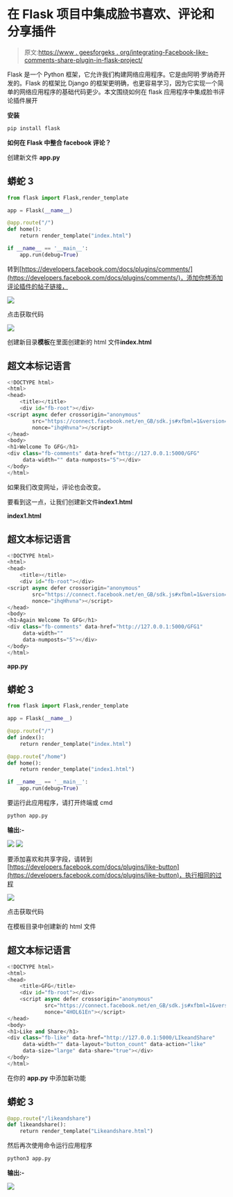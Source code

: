 # 在 Flask 项目中集成脸书喜欢、评论和分享插件

> 原文:[https://www . geesforgeks . org/integrating-Facebook-like-comments-share-plugin-in-flask-project/](https://www.geeksforgeeks.org/integrating-facebook-like-comments-and-share-plugin-in-flask-project/)

Flask 是一个 Python 框架，它允许我们构建网络应用程序。它是由阿明·罗纳奇开发的。Flask 的框架比 Django 的框架更明确，也更容易学习，因为它实现一个简单的网络应用程序的基础代码更少。本文围绕如何在 flask 应用程序中集成脸书评论插件展开

**安装**

```py
pip install flask
```

**如何在 Flask 中整合 facebook 评论？**

创建新文件 **app.py**

## 蟒蛇 3

```py
from flask import Flask,render_template

app = Flask(__name__)

@app.route("/")
def home():
    return render_template("index.html")

if __name__ == '__main__':
    app.run(debug=True)
```

转到[https://developers.facebook.com/docs/plugins/comments/](https://developers.facebook.com/docs/plugins/comments/)，添加你想添加评论插件的帖子链接，

![](img/deee04c2bea00b843087bb882c2d2440.png)

点击获取代码

![](img/d7e4080ce73de8c3115e0eda8c324ff8.png)

创建新目录**模板**在里面创建新的 html 文件**index.html**

## 超文本标记语言

```py
<!DOCTYPE html>
<html>
<head>
    <title></title>
    <div id="fb-root"></div>
<script async defer crossorigin="anonymous" 
        src="https://connect.facebook.net/en_GB/sdk.js#xfbml=1&version=v9.0" 
        nonce="ihqHhvna"></script>
</head>
<body>
<h1>Welcome To GFG</h1>
<div class="fb-comments" data-href="http://127.0.0.1:5000/GFG" 
     data-width="" data-numposts="5"></div>
</body>
</html>
```

如果我们改变网址，评论也会改变。

要看到这一点，让我们创建新文件**index1.html**

**index1.html**

## 超文本标记语言

```py
<!DOCTYPE html>
<html>
<head>
    <title></title>
    <div id="fb-root"></div>
<script async defer crossorigin="anonymous"
        src="https://connect.facebook.net/en_GB/sdk.js#xfbml=1&version=v9.0"
        nonce="ihqHhvna"></script>
</head>
<body>
<h1>Again Welcome To GFG</h1>
<div class="fb-comments" data-href="http://127.0.0.1:5000/GFG1" 
     data-width="" 
     data-numposts="5"></div>
</body>
</html>
```

**app.py**

## 蟒蛇 3

```py
from flask import Flask,render_template

app = Flask(__name__)

@app.route("/")
def index():
    return render_template("index.html")

@app.route("/home")
def home():
    return render_template("index1.html")

if __name__ == '__main__':
    app.run(debug=True)
```

要运行此应用程序，请打开终端或 cmd

```py
python app.py
```

**输出:-**

![](img/1d10b4936259ecbbb9d7aba4c1c8eafb.png) ![](img/2ac2925a7cc32bb2e8b5203ad8b0a0db.png)

要添加喜欢和共享字段，请转到[https://developers.facebook.com/docs/plugins/like-button](https://developers.facebook.com/docs/plugins/like-button)，执行相同的过程

![](img/502269202f7d612868e7203cc241f4d5.png)

点击获取代码

在模板目录中创建新的 html 文件

## 超文本标记语言

```py
<!DOCTYPE html>
<html>
<head>
    <title>GFG</title>
    <div id="fb-root"></div>
    <script async defer crossorigin="anonymous"
            src="https://connect.facebook.net/en_GB/sdk.js#xfbml=1&version=v9.0" 
            nonce="4HOL61En"></script>
</head>
<body>
<h1>Like and Share</h1>
<div class="fb-like" data-href="http://127.0.0.1:5000/LIkeandShare" 
     data-width="" data-layout="button_count" data-action="like"
     data-size="large" data-share="true"></div>
</body>
</html>
```

在你的 **app.py** 中添加新功能

## 蟒蛇 3

```py
@app.route("/likeandshare")
def likeandshare():
    return render_template("Likeandshare.html")
```

然后再次使用命令运行应用程序

```py
python3 app.py
```

**输出:-**

![](img/677258f3b569c5b5d6ca67055a567d77.png)